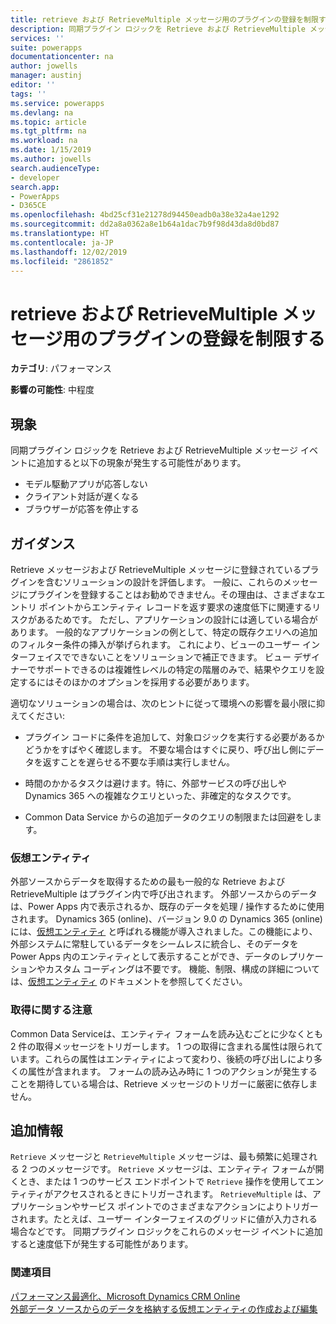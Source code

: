 ```yaml
---
title: retrieve および RetrieveMultiple メッセージ用のプラグインの登録を制限する | MicrosoftDocs
description: 同期プラグイン ロジックを Retrieve および RetrieveMultiple メッセージ イベントに追加すると速度低下が発生する可能性があります。
services: ''
suite: powerapps
documentationcenter: na
author: jowells
manager: austinj
editor: ''
tags: ''
ms.service: powerapps
ms.devlang: na
ms.topic: article
ms.tgt_pltfrm: na
ms.workload: na
ms.date: 1/15/2019
ms.author: jowells
search.audienceType:
- developer
search.app:
- PowerApps
- D365CE
ms.openlocfilehash: 4bd25cf31e21278d94450eadb0a38e32a4ae1292
ms.sourcegitcommit: dd2a8a0362a8e1b64a1dac7b9f98d43da8d0bd87
ms.translationtype: HT
ms.contentlocale: ja-JP
ms.lasthandoff: 12/02/2019
ms.locfileid: "2861852"
---
```

# <a name="limit-the-registration-of-plug-ins-for-retrieve-and-retrievemultiple-messages"></a>retrieve および RetrieveMultiple メッセージ用のプラグインの登録を制限する

**カテゴリ**: パフォーマンス

**影響の可能性**: 中程度

<a name='symptoms'></a>

## <a name="symptoms"></a>現象

同期プラグイン ロジックを Retrieve および RetrieveMultiple メッセージ イベントに追加すると以下の現象が発生する可能性があります。

- モデル駆動アプリが応答しない
- クライアント対話が遅くなる
- ブラウザーが応答を停止する

<a name='guidance'></a>

## <a name="guidance"></a>ガイダンス

Retrieve メッセージおよび RetrieveMultiple メッセージに登録されているプラグインを含むソリューションの設計を評価します。  一般に、これらのメッセージにプラグインを登録することはお勧めできません。その理由は、さまざまなエントリ ポイントからエンティティ レコードを返す要求の速度低下に関連するリスクがあるためです。  ただし、アプリケーションの設計には適している場合があります。 一般的なアプリケーションの例として、特定の既存クエリへの追加のフィルター条件の挿入が挙げられます。 これにより、ビューのユーザー インターフェイスでできないことをソリューションで補正できます。  ビュー デザイナーでサポートできるのは複雑性レベルの特定の階層のみで、結果やクエリを設定するにはそのほかのオプションを採用する必要があります。

適切なソリューションの場合は、次のヒントに従って環境への影響を最小限に抑えてください:

- プラグイン コードに条件を追加して、対象ロジックを実行する必要があるかどうかをすばやく確認します。 不要な場合はすぐに戻り、呼び出し側にデータを返すことを遅らせる不要な手順は実行しません。

- 時間のかかるタスクは避けます。特に、外部サービスの呼び出しや Dynamics 365 への複雑なクエリといった、非確定的なタスクです。

- Common Data Service からの追加データのクエリの制限または回避をします。

### <a name="virtual-entities"></a>仮想エンティティ

外部ソースからデータを取得するための最も一般的な Retrieve および RetrieveMultiple はプラグイン内で呼び出されます。 外部ソースからのデータは、Power Apps 内で表示されるか、既存のデータを処理 / 操作するために使用されます。 Dynamics 365 (online)、バージョン 9.0 の Dynamics 365 (online) には、[仮想エンティティ](/dynamics365/customer-engagement/developer/virtual-entities/get-started-ve) と呼ばれる機能が導入されました。この機能により、外部システムに常駐しているデータをシームレスに統合し、そのデータを Power Apps 内のエンティティとして表示することができ、データのレプリケーションやカスタム コーディングは不要です。 機能、制限、構成の詳細については、[仮想エンティティ](/dynamics365/customer-engagement/developer/virtual-entities/get-started-ve) のドキュメントを参照してください。

### <a name="retrieve-caution"></a>取得に関する注意

Common Data Serviceは、エンティティ フォームを読み込むごとに少なくとも 2 件の取得メッセージをトリガーします。  1 つの取得に含まれる属性は限られています。これらの属性はエンティティによって変わり、後続の呼び出しにより多くの属性が含まれます。  フォームの読み込み時に 1 つのアクションが発生することを期待している場合は、Retrieve メッセージのトリガーに厳密に依存しません。

<a name='additional'></a>

## <a name="additional-information"></a>追加情報

`Retrieve` メッセージと `RetrieveMultiple` メッセージは、最も頻繁に処理される 2 つのメッセージです。 `Retrieve` メッセージは、エンティティ フォームが開くとき、または 1 つのサービス エンドポイントで `Retrieve` 操作を使用してエンティティがアクセスされるときにトリガーされます。 `RetrieveMultiple` は、アプリケーションやサービス ポイントでのさまざまなアクションによりトリガーされます。たとえば、ユーザー インターフェイスのグリッドに値が入力される場合などです。  同期プラグイン ロジックをこれらのメッセージ イベントに追加すると速度低下が発生する可能性があります。

<a name='seealso'></a>

### <a name="see-also"></a>関連項目

[パフォーマンス最適化、Microsoft Dynamics CRM Online](https://mbs.microsoft.com/customersource/northamerica/CRM/learning/documentation/user-guides/PerformanceOptimizationsCRMOnlineSuccess)<br />
[外部データ ソースからのデータを格納する仮想エンティティの作成および編集](/powerapps/maker/common-data-service/create-edit-virtual-entities)<br />
